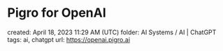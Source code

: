 # Pigro for OpenAI

created: April 18, 2023 11:29 AM (UTC)
folder: AI Systems / AI | ChatGPT
tags: ai, chatgpt
url: https://openai.pigro.ai